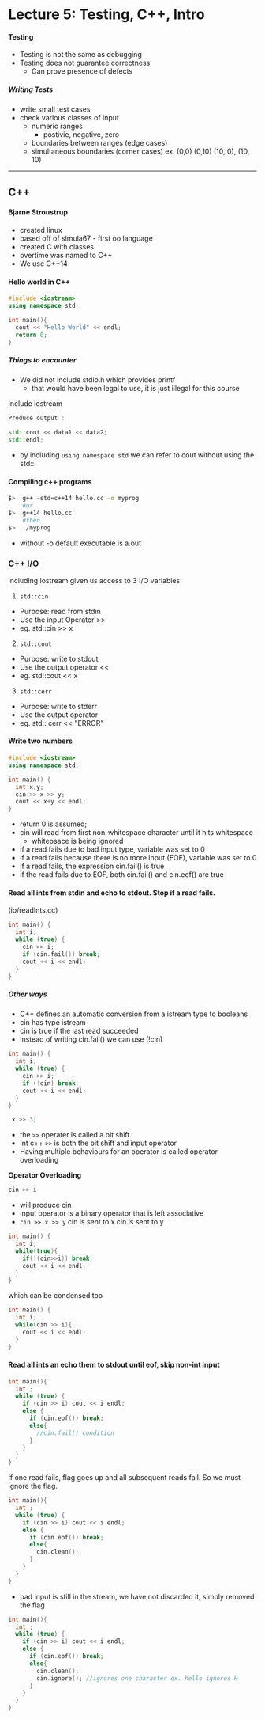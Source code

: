 # Lecture 5: Testing, C++, Intro

#### Testing
- Testing is not the same as debugging
- Testing does not guarantee correctness
  - Can prove presence of defects

##### Writing Tests
- write small test cases
- check various classes of input
  - numeric ranges
    - postivie, negative, zero
  - boundaries between ranges (edge cases)
  - simultaneous boundaries (corner cases) ex. (0,0) (0,10) (10, 0), (10, 10)


---

## C++

#### Bjarne Stroustrup
- created linux
- based off of simula67 - first oo language
- created C with classes
- overtime was named to C++
- We use C++14

#### Hello world in C++
```c++
#include <iostream>
using namespace std;

int main(){
  cout << "Hello World" << endl;
  return 0;
}
```

##### Things to encounter
- We did not include stdio.h which provides printf
  - that would have been legal to use, it is just illegal for this course

Include iostream
```c++
Produce output :

std::cout << data1 << data2;
std::endl;
```
- by including `using namespace std` we can refer to cout without using the std::

#### Compiling c++ programs
```bash
$>  g++ -std=c++14 hello.cc -o myprog
    #or
$>  g++14 hello.cc
    #then
$>  ./myprog
```
- without -o default executable is a.out

### C++ I/O

including iostream given us access to 3 I/O variables

1. `std::cin`
  - Purpose: read from stdin
  - Use the input Operator >>
  - eg. std::cin >> x
2. `std::cout`
  - Purpose: write to stdout
  - Use the output operator <<
  - eg. std::cout << x
3. `std::cerr`
  - Purpose: write to stderr
  - Use the output operator
  - eg. std:: cerr << "ERROR"

#### Write two numbers
```c++
#include <iostream>
using namespace std;

int main() {
  int x,y;
  cin >> x >> y;
  cout << x+y << endl;
}
```
- return 0 is assumed;
- cin will read from first non-whitespace character until it hits whitespace
  - whitepsace is being ignored
- if a read fails due to bad input type, variable was set to 0
- if a read fails because there is no more input (EOF), variable was set to 0
- if a read fails, the expression cin.fail() is true
- if the read fails due to EOF, both cin.fail() and cin.eof() are true

#### Read all ints from stdin and echo to stdout. Stop if a read fails.
(io/readInts.cc)

```c++
int main() {
  int i;
  while (true) {
    cin >> i;
    if (cin.fail()) break;
    cout << i << endl;
  }
}
```
##### Other ways

- C++ defines an automatic conversion from a istream type to booleans
- cin has type istream
- cin is true if the last read succeeded
- instead of writing cin.fail() we can use (!cin)

```c++
int main() {
  int i;
  while (true) {
    cin >> i;
    if (!cin) break;
    cout << i << endl;
  }
}
```

```c++
 x >> 3;
```
- the `>>` operater is called a bit shift.
- Int c++ `>>` is both the bit shift and input operator
- Having multiple behaviours for an operator is called operator overloading

**Operator Overloading**

```c++
cin >> i
```
- will produce cin
- input operator is a binary operator that is left associative
- `cin >> x >> y` cin is sent to x cin is sent to y

```c++
int main() {
  int i;
  while(true){
    if(!(cin>>i)) break;
    cout << i << endl;
  }
}
```

which can be condensed too

```c++
int main() {
  int i;
  while(cin >> i){
    cout << i << endl;
  }
}
```

#### Read all ints an echo them to stdout until eof, skip non-int input
```c++
int main(){
  int ;
  while (true) {
    if (cin >> i) cout << i endl;
    else {
      if (cin.eof()) break;
      else{
        //cin.fail() condition
      }
    }
  }
}
```

If one read fails, flag goes up and all subsequent reads fail. So we must ignore the flag.

```c++
int main(){
  int ;
  while (true) {
    if (cin >> i) cout << i endl;
    else {
      if (cin.eof()) break;
      else{
        cin.clean();
      }
    }
  }
}
```
- bad input is still in the stream, we have not discarded it, simply removed the flag

```c++
int main(){
  int ;
  while (true) {
    if (cin >> i) cout << i endl;
    else {
      if (cin.eof()) break;
      else{
        cin.clean();
        cin.ignore(); //ignores one character ex. hello ignores H
      }
    }
  }
}
```
